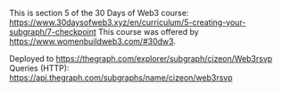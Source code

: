 This is section 5 of the 30 Days of Web3 course: https://www.30daysofweb3.xyz/en/curriculum/5-creating-your-subgraph/7-checkpoint
This course was offered by https://www.womenbuildweb3.com/#30dw3.

Deployed to https://thegraph.com/explorer/subgraph/cizeon/Web3rsvp
Queries (HTTP): https://api.thegraph.com/subgraphs/name/cizeon/web3rsvp
